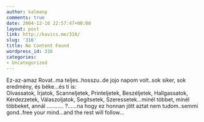 ```yaml
---
author: kalmanp
comments: true
date: 2004-12-16 22:57:47+00:00
layout: post
link: http://kavics.me/316/
slug: '316'
title: No Content Found
wordpress_id: 316
categories:
- Uncategorized
---
```


Ez-az-amaz Rovat..ma teljes..hosszu..de jojo napom volt..sok siker, sok eredmény, és béke...és ti is:  
Olvassatok, Írjatok, Scanneljetek, Printeljetek, Beszéljetek, Hallgassatok, Kérdezzetek, Válaszoljatok, Segítsetek, Szeressetek...minél többet, minél többeket, annál ........... ?......na hogy ez honnan jött aztat nem tudom..semmi gond..free your mind...and the rest will follow...
